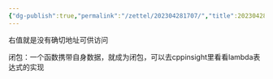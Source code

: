```yaml
---
{"dg-publish":true,"permalink":"/zettel/202304281707/","title":202304281707,"tags":["cpp","rvalue","右值"]}
---
```



右值就是没有确切地址可供访问

闭包：一个函数携带自身数据，就成为闭包，可以去cppinsight里看看lambda表达式的实现
